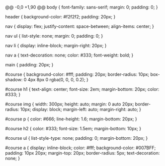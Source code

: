 @@ -0,0 +1,90 @@
body {
    font-family: sans-serif;
    margin: 0;
    padding: 0;
  }
  
  header {
    background-color: #f2f2f2;
    padding: 20px;
  }
  
  nav {
    display: flex;
    justify-content: space-between;
    align-items: center;
  }
  
  nav ul {
    list-style: none;
    margin: 0;
    padding: 0;
  }
  
  nav li {
    display: inline-block;
    margin-right: 20px;
  }
  
  nav a {
    text-decoration: none;
    color: #333;
    font-weight: bold;
  }
  
  main {
    padding: 20px;
  }
  
  #course {
    background-color: #fff;
    padding: 20px;
    border-radius: 10px;
    box-shadow: 0 4px 8px 0 rgba(0, 0, 0, 0.2);
  }
  
  #course h1 {
    text-align: center;
    font-size: 2em;
    margin-bottom: 20px;
    color: #333;
  }
  
  #course img {
    width: 300px;
    height: auto;
    margin: 0 auto 20px;
    border-radius: 10px;
    display: block;
    margin-left: auto;
    margin-right: auto;
  }
  
  #course p {
    color: #666;
    line-height: 1.6;
    margin-bottom: 20px;
  }
  
  #course h2 {
    color: #333;
    font-size: 1.5em;
    margin-bottom: 10px;
  }
  
  #course ul {
    list-style-type: none;
    padding: 0;
    margin-bottom: 20px;
  }
  
  #course a {
    display: inline-block;
    color: #fff;
    background-color: #007BFF;
    padding: 10px 20px;
    margin-top: 20px;
    border-radius: 5px;
    text-decoration: none;
  }
  
